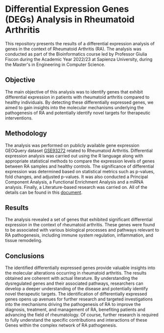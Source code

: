 # Differential Expression Genes (DEGs) Analysis in Rheumatoid Arthritis

This repository presents the results of a differential expression analysis of genes in the context of Rheumatoid Arthritis (RA). The analysis was conducted as part of the Bioinformatics course led by Professor Giulia Fiscon during the Academic Year 2022/23 at Sapienza University, during the Master's in Engineering in Computer Science.

## Objective
The main objective of this analysis was to identify genes that exhibit differential expression in patients with rheumatoid arthritis compared to healthy individuals. By detecting these differentially expressed genes, we aimed to gain insights into the molecular mechanisms underlying the pathogenesis of RA and potentially identify novel targets for therapeutic interventions.

## Methodology

The analysis was performed on publicly available gene expression GEOQuery dataset [GSE93272](https://www.ncbi.nlm.nih.gov/geo/query/acc.cgi?acc=GSE93272) related to Rheumatoid Arthritis. Differential expression analysis was carried out using the R language along with appropriate statistical methods to compare the expression levels of genes between RA samples and healthy controls. The significance of differential expression was determined based on statistical metrics such as p-values, fold changes, and adjusted p-values.
It was also conducted a Principal Component Analysis, a Functional Enrichment Analysis and a miRNA analysis. Finally, a Literature-based research was carried on. All of the details can be found in this [document](https://github.com/francesco-fortunato/Differential-Expressed-Genes-Analysis-Rheumatoid-Arthritis/blob/main/doc/Bioinformatics_Fortunato_Francesco_1848527.pdf).

## Results

The analysis revealed a set of genes that exhibited significant differential expression in the context of rheumatoid arthritis. These genes were found to be associated with various biological processes and pathways relevant to RA pathogenesis, including immune system regulation, inflammation, and tissue remodeling.

## Conclusions

The identified differentially expressed genes provide valuable insights into the molecular alterations occurring in rheumatoid arthritis. The results obtained are coherent with actual literature. By understanding the dysregulated genes and their associated pathways, researchers can develop a deeper understanding of the disease and potentially identify novel therapeutic targets. The identification of differentially expressed genes opens up avenues for further research and targeted investigations into the mechanisms driving the pathogenesis of RA to improve the diagnosis, treatment, and management of RA, benefiting patients and advancing the field of rheumatology. Of course, further research is required to fully understand the specific contributions and interactions of these Genes within the complex network of RA pathogenesis. 
